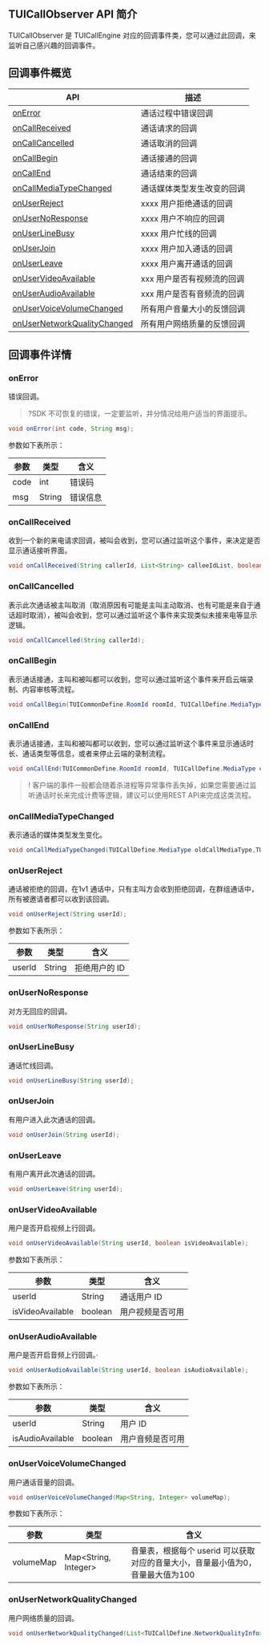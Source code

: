 ## TUICallObserver API 简介

TUICallObserver 是 TUICallEngine 对应的回调事件类，您可以通过此回调，来监听自己感兴趣的回调事件。

<h2 id="TUICallObserver"> 回调事件概览</h2>

| API | 描述 |
|-----|-----|
| [onError](#onerror)                                         | 通话过程中错误回调         |
| [onCallReceived](#oncallreceived)                           | 通话请求的回调             |
| [onCallCancelled](#oncallcancelled)                         | 通话取消的回调             |
| [onCallBegin](#oncallbegin)                                 | 通话接通的回调             |
| [onCallEnd](#oncallend)                                     | 通话结束的回调             |
| [onCallMediaTypeChanged](#oncallmediatypechanged)           | 通话媒体类型发生改变的回调 |
| [onUserReject](#onuserreject)                               | xxxx 用户拒绝通话的回调    |
| [onUserNoResponse](#onusernoresponse)                       | xxxx 用户不响应的回调      |
| [onUserLineBusy](#onuserlinebusy)                           | xxxx 用户忙线的回调        |
| [onUserJoin](#onuserjoin)                                   | xxxx 用户加入通话的回调    |
| [onUserLeave](#onuserleave)                                 | xxxx 用户离开通话的回调    |
| [onUserVideoAvailable](#onuservideoavailable)               | xxx 用户是否有视频流的回调 |
| [onUserAudioAvailable](#onuseraudioavailable)               | xxx 用户是否有音频流的回调 |
| [onUserVoiceVolumeChanged](#onuservoicevolumechanged)       | 所有用户音量大小的反馈回调 |
| [onUserNetworkQualityChanged](#onusernetworkqualitychanged) | 所有用户网络质量的反馈回调 |

<h2 id="TUICallObserver"> 回调事件详情</h2>

### onError

错误回调。
>?SDK 不可恢复的错误，一定要监听，并分情况给用户适当的界面提示。

```java
void onError(int code, String msg);
```

参数如下表所示：

| 参数 | 类型 | 含义 |
|-----|-----|-----|
| code | int | 错误码 |
| msg | String | 错误信息 |

### onCallReceived

收到一个新的来电请求回调，被叫会收到，您可以通过监听这个事件，来决定是否显示通话接听界面。
```java
void onCallReceived(String callerId, List<String> calleeIdList, boolean isGroupCall, TUICallDefine.MediaType callMediaType);
```

### onCallCancelled

表示此次通话被主叫取消（取消原因有可能是主叫主动取消、也有可能是来自于通话超时取消），被叫会收到，您可以通过监听这个事件来实现类似未接来电等显示逻辑。
```java
void onCallCancelled(String callerId);
```

### onCallBegin

表示通话接通，主叫和被叫都可以收到，您可以通过监听这个事件来开启云端录制、内容审核等流程。
```java
void onCallBegin(TUICommonDefine.RoomId roomId, TUICallDefine.MediaType callMediaType, TUICallDefine.Role callRole);
```

### onCallEnd

表示通话接通，主叫和被叫都可以收到，您可以通过监听这个事件来显示通话时长、通话类型等信息，或者来停止云端的录制流程。
```java
void onCallEnd(TUICommonDefine.RoomId roomId, TUICallDefine.MediaType callMediaType, TUICallDefine.Role callRole, long totalTime);
```

>! 客户端的事件一般都会随着杀进程等异常事件丢失掉，如果您需要通过监听通话时长来完成计费等逻辑，建议可以使用REST API来完成这类流程。


### onCallMediaTypeChanged

表示通话的媒体类型发生变化。
```java
void onCallMediaTypeChanged(TUICallDefine.MediaType oldCallMediaType,TUICallDefine.MediaType newCallMediaType);
```

### onUserReject

通话被拒绝的回调，在1v1 通话中，只有主叫方会收到拒绝回调，在群组通话中，所有被邀请者都可以收到该回调。
```java
void onUserReject(String userId);
```

参数如下表所示：

| 参数 | 类型 | 含义 |
|-----|-----|-----|
| userId | String | 拒绝用户的 ID |

### onUserNoResponse

对方无回应的回调。
```java
void onUserNoResponse(String userId);
```
### onUserLineBusy

通话忙线回调。
```java
void onUserLineBusy(String userId);
```

### onUserJoin

有用户进入此次通话的回调。
```java
void onUserJoin(String userId);
```

### onUserLeave

有用户离开此次通话的回调。
```java
void onUserLeave(String userId);
```

### onUserVideoAvailable

用户是否开启视频上行回调。
```java
void onUserVideoAvailable(String userId, boolean isVideoAvailable);
```

参数如下表所示：

| 参数 | 类型 | 含义 |
|-----|-----|-----|
| userId | String | 通话用户 ID|
| isVideoAvailable | boolean | 用户视频是否可用|

### onUserAudioAvailable

用户是否开启音频上行回调。·
```java
void onUserAudioAvailable(String userId, boolean isAudioAvailable);
```

参数如下表所示：

| 参数 | 类型 | 含义 |
|-----|-----|-----|
| userId | String | 用户 ID|
| isAudioAvailable | boolean | 用户音频是否可用|

### onUserVoiceVolumeChanged

用户通话音量的回调。
```java
void onUserVoiceVolumeChanged(Map<String, Integer> volumeMap);
```

参数如下表所示：

| 参数 | 类型 | 含义 |
|-----|-----|-----|
| volumeMap | Map<String, Integer> | 音量表，根据每个 userid 可以获取对应的音量大小，音量最小值为0，音量最大值为100 |

### onUserNetworkQualityChanged

用户网络质量的回调。
```java
void onUserNetworkQualityChanged(List<TUICallDefine.NetworkQualityInfo> networkQualityList);
```